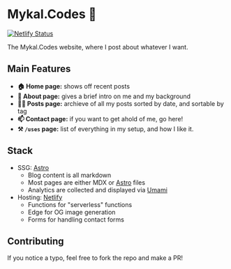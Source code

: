 # Mykal.Codes 💾

[![Netlify Status](https://api.netlify.com/api/v1/badges/5e833c04-f27a-4e60-b4f7-8bd3a70e16c2/deploy-status)](https://app.netlify.com/sites/mykal-codes/deploys)

The Mykal.Codes website, where I post about whatever I want.

## Main Features

- **🏠 Home page:** shows off recent posts
- **🤔 About page:** gives a brief intro on me and my background
- **✍🏻 Posts page:** archieve of all my posts sorted by date, and sortable by tag
- **📫 Contact page:** if you want to get ahold of me, go here!
- **⚒️ `/uses` page:** list of everything in my setup, and how I like it.

## Stack

- SSG: [Astro](https://astro.build)
  - Blog content is all markdown
  - Most pages are either MDX or [Astro](https://astro.build) files
  - Analytics are collected and displayed via [Umami](https://umami.is)
- Hosting: [Netlify](https://netlify.com)
  - Functions for "serverless" functions
  - Edge for OG image generation
  - Forms for handling contact forms

## Contributing

If you notice a typo, feel free to fork the repo and make a PR!
